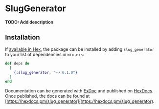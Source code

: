 # SlugGenerator

**TODO: Add description**

## Installation

If [available in Hex](https://hex.pm/docs/publish), the package can be installed
by adding `slug_generator` to your list of dependencies in `mix.exs`:

```elixir
def deps do
  [
    {:slug_generator, "~> 0.1.0"}
  ]
end
```

Documentation can be generated with [ExDoc](https://github.com/elixir-lang/ex_doc)
and published on [HexDocs](https://hexdocs.pm). Once published, the docs can
be found at [https://hexdocs.pm/slug_generator](https://hexdocs.pm/slug_generator).

